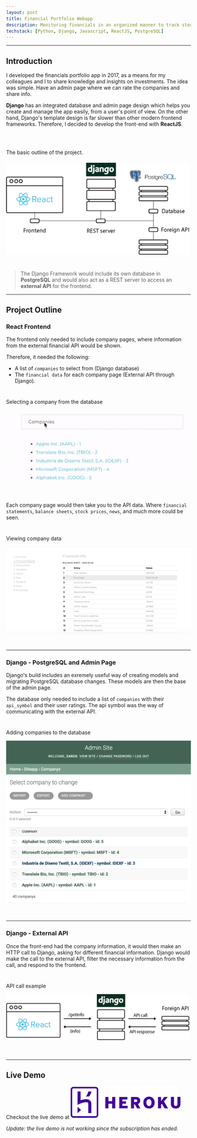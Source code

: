 ```yaml
---
layout: post
title: Financial Portfolio Webapp
description: Monitoring financials in an organized manner to track stock price, income statements, etc.
techstack: [Python, Django, Javascript, ReactJS, PostgreSQL]
---
```


---

## Introduction

I developed the financials portfolio app in 2017, as a means for my colleagues and I to share knowledge and insights on investments. The idea was simple. Have an admin page where we can rate the companies and share info.

**Django** has an integrated database and admin page design which helps you create and manage the app easily, from a user's point of view. On the other hand, Django's template design is far slower than other modern frontend frameworks. Therefore, I decided to develop the front-end with **ReactJS**. 

<p class="center" style="margin-top: 60px"> The basic outline of the project. </p>

<div class="center-div" style="max-width: 500px; margin-top: 20px; margin-bottom: 40px;">
	<img src="/assets/images/DJRstack.png" alt="DJR Stack">
</div>

  > The Django Framework would include its own database in **PostgreSQL** and would also act as a REST server to access an **external API** for the frontend.


---


## Project Outline

### React Frontend

The frontend only needed to include company pages, where information from the external financial API would be shown. 

Therefore, it needed the following:

* A list of `companies` to select from (Django database)
* The `financial data` for each company page (External API through Django).

<div class="center-div" style="max-width: 500px; margin-top: 40px; margin-bottom: 40px">
  <p class="image-subtitle"> Selecting a company from the database</p>
  <img src="/assets/examples/company-list.gif" alt="companies example">
</div>

Each company page would then take you to the API data. Where `financial statements`, `balance sheets`, `stock prices`, `news`, and much more could be seen.


<div class="center-div" style="margin-top: 40px; margin-bottom: 40px">
  <p class="image-subtitle"> Viewing company data</p>
  <img src="/assets/examples/company-example.png" alt="company example">
</div>


---

### Django - PostgreSQL and Admin Page

Django's build includes an exremely useful way of creating models and migrating PostgreSQL database changes. These models are then the base of the admin page.

The database only needed to include a list of `companies` with their `api_symbol` and their user ratings. The api symbol was the way of communicating with the external API.

 <div class="center-div" style="max-width: 600px; margin-top: 40px; margin-bottom: 40px">
  <p class="image-subtitle"> Adding companies to the database</p>
  <img src="/assets/examples/admin-site.png" alt="admin site example">
</div>

---

### Django - External API

Once the front-end had the company information, it would then make an HTTP call to Django, asking for different financial information. Django would make the call to the external API, filter the necessary information from the call, and respond to the frontend.

<div class="center-div" style="max-width: 500px; margin-top: 40px; margin-bottom: 50px">
  <p class="image-subtitle"> API call example</p>
  <img src="/assets/images/DJRstack-rest.png" alt="rest example">
</div>


 ---

## Live Demo

Checkout the live demo at <a href="#"><img class="inline-image" src="/assets/heroku.png" alt="Heroku"></a>

*Update: the live demo is not working since the subscription has ended.*